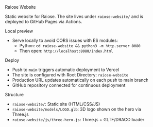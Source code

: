 Raiose Website

Static website for Raiose. The site lives under `raiose-website/` and is deployed to GitHub Pages via Actions.

Local preview
- Serve locally to avoid CORS issues with ES modules:
  - Python: `cd raiose-website && python3 -m http.server 8080`
  - Then open: `http://localhost:8080/index.html`

Deploy
- Push to `main` triggers automatic deployment to Vercel
- The site is configured with Root Directory: `raiose-website`
- Production URL updates automatically on each push to main branch
- GitHub repository connected for continuous deployment

Structure
- `raiose-website/`: Static site (HTML/CSS/JS)
- `raiose-website/models/LOGO.glb`: 3D logo shown on the hero via Three.js
- `raiose-website/js/three-hero.js`: Three.js + GLTF/DRACO loader


